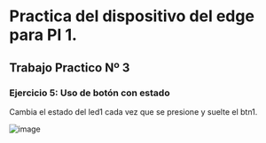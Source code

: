 # Practica del dispositivo del edge para PI 1.

## Trabajo Practico Nº 3

### Ejercicio 5: Uso de botón con estado

Cambia el estado del led1 cada vez que se presione y suelte el btn1.

![image](./assets/ejercicio5.PNG)
